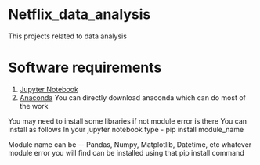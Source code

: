 # Netflix_data_analysis
This projects related to data analysis
# Software requirements
1. [Jupyter Notebook](https://jupyter.org/install)
2. [Anaconda](https://www.anaconda.com/download)
You can directly download anaconda which can do most of the work

You may need to install some libraries if not module error is there
You can install as follows
In your jupyter notebook type - pip install module_name



Module name can be -- Pandas, Numpy, Matplotlib, Datetime, etc whatever module error you will find can be installed using that pip install command
